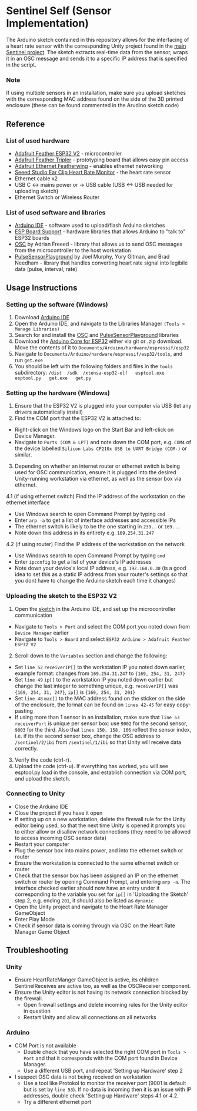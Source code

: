 # Sentinel Self (Sensor Implementation)
The Arduino sketch contained in this repository allows for the interfacing of a heart rate sensor with the corresponding Unity project found in the [main Sentinel project](https://github.com/The-Sentinel-Self/TheSentinelSelf). The sketch extracts real-time data from the sensor, wraps it in an OSC message and sends it to a specific IP address that is specified in the script.

### Note
If using multiple sensors in an installation, make sure you upload sketches with the corresponding MAC address found on the side of the 3D printed enclosure (these can be found commented in the Arudino sketch code)

## Reference
### List of used hardware
- [Adafruit Feather ESP32 V2](https://learn.adafruit.com/adafruit-esp32-feather-v2?view=all) - microcontroller
- [Adafruit Feather Tripler](https://www.adafruit.com/product/3417) - prototyping board that allows easy pin access
- [Adafruit Ethernet Featherwing](https://learn.adafruit.com/adafruit-wiz5500-wiznet-ethernet-featherwing/overview) - enables ethernet networking
- [Seeed Studio Ear Clip Heart Rate Monitor](https://www.seeedstudio.com/Grove-Ear-clip-Heart-Rate-Sensor.html) - the heart rate sensor
- Ethernet cable x2
- USB C <-> mains power or -> USB cable (USB <-> USB needed for uploading sketch)
- Ethernet Switch or Wireless Router

### List of used software and libraries
- [Arduino IDE](https://www.arduino.cc/en/software) - software used to upload/flash Arduino sketches
- [ESP Board Support](https://github.com/espressif/arduino-esp32) - hardware libraries that allows Arduino to "talk to" ESP32 boards
- [OSC](https://www.arduino.cc/reference/en/libraries/osc/) by Adrian Freeed - library that allows us to send OSC messages from the microcontroller to the host workstation
- [PulseSensorPlayground](https://www.arduino.cc/reference/en/libraries/pulsesensor-playground/) by Joel Murphy, Yury Gitman, and Brad Needham - library that handles converting heart rate signal into legibile data (pulse, interval, rate)


## Usage Instructions
### Setting up the software (Windows)
1. Download [Arduino IDE](https://www.arduino.cc/en/software)
2. Open the Arduino IDE, and navigate to the Libraries Manager `(Tools > Manage Libraries)`
3. Search for and install the [OSC](https://www.arduino.cc/reference/en/libraries/osc/) and [PulseSensorPlayground](https://www.arduino.cc/reference/en/libraries/pulsesensor-playground/) libraries
4. Download the [Arduino Core for ESP32](https://github.com/espressif/arduino-esp32) either via git or .zip download. Move the contents of it to `Documents/Arduino/hardware/espressif/esp32`
5. Navigate to `Documents/Arduino/hardware/espressif/esp32/tools`, and run `get.exe`
6. You should be left with the following folders and files in the `tools` subdirectory: `/dist  /sdk  /xtensa-esp32-elf   esptool.exe   esptool.py   get.exe   get.py`

### Setting up the hardware (Windows)
1. Ensure that the ESP32 V2 is plugged into your computer via USB (let any drivers automatically install)
2. Find the COM port that the ESP32 V2 is attached to:
- Right-click on the Windows logo on the Start Bar and left-click on Device Manager.
- Navigate to `Ports (COM & LPT)` and note down the COM port, e.g. `COM4` of the device labelled `Silicon Labs CP210x USB to UART Bridge (COM-)` or similar.
3. Depending on whether an internet router or ethernet switch is being used for OSC communication, ensure it is plugged into the desired Unity-running workstation via ethernet, as well as the sensor box via ethernet.

4.1 (if using ethernet switch) Find the IP address of the workstation on the ethernet interface
- Use Windows search to open Command Prompt by typing `cmd`
- Enter `arp -a` to get a list of interface addresses and accessible IPs
- The ethernet switch is likely to be the one starting in `239..` or `169...`
- Note down this address in its entirety e.g. `169.254.31.247`

4.2 (if using router) Find the IP address of the workstation on the network
- Use Windows search to open Command Prompt by typing `cmd`
- Enter `ipconfig` to get a list of your device's IP addresses
- Note down your device's local IP address, e.g. `192.168.0.30` (is a good idea to set this as a static IP address from your router's settings so that you dont have to change the Arduino sketch each time it changes)

### Uploading the sketch to the ESP32 V2
1. Open the [sketch](https://github.com/The-Sentinel-Self/sentinel_self_hardware/blob/main/sentinel_self_arduino_ethernet/sentinel_self_arduino_ethernet.ino) in the Arduino IDE, and set up the microcontroller communication
- Navigate to `Tools > Port` and select the COM port you noted down from `Device Manager` earlier
- Navigate to `Tools > Board` and select `ESP32 Arduino > Adafruit Feather ESP32 V2`

2. Scroll down to the `Variables` section and change the following:
- Set `line 52` `receiverIP[]` to the workstation IP you noted down earlier, example format: changes from `169.254.31.247` to `{169, 254, 31, 247}`
- Set `line 49` `ip[]` to the workstation IP you noted down earlier but change the last integer to something unique, e.g. `receiverIP[]` was `{169, 254, 31, 247}`, `ip[]` is `{169, 254, 31, 201}`
- Set `line 48` `mac[]` to the MAC address found on the sticker on the side of the enclosure, the format can be found on `lines 42-45` for easy copy-pasting
- If using more than 1 sensor in an installation, make sure that `line 53` `receiverPort` is unique per sensor box: use `9002` for the second sensor, `9003` for the third. Also that `lines 150, 158, 166` reflect the sensor index, i.e. if its the second sensor box, change the OSC address to `/sentinel/2/ibi` from `/sentinel/1/ibi` so that Unity will receive data correctly.

3. Verify the code (ctrl-r).
4. Upload the code (ctrl-u). If everything has worked, you will see esptool.py load in the console, and establish connection via COM port, and upload the sketch.


### Connecting to Unity
- Close the Arduino IDE
- Close the project if you have it open
- If setting up on a new workstation, delete the firewall rule for the Unity editor being used, so that the next time Unity is opened it prompts you to either allow or disallow network connections (they need to be allowed to access incoming OSC sensor data)
- Restart your computer
- Plug the sensor box into mains power, and into the ethernet switch or router
- Ensure the workstation is connected to the same ethernet switch or router
- Check that the sensor box has been assigned an IP on the ethernet switch or router by opening Command Prompt, and entering `arp -a`. The interface checked earlier should now have an entry under it corresponding to the variable you set for `ip[]` in 'Uploading the Sketch' step 2, e.g. ending `201`, it should also be listed as `dynamic`
- Open the Unity project and navigate to the Heart Rate Manager GameObject
- Enter Play Mode
- Check if sensor data is coming through via OSC on the Heart Rate Manager Game Object

## Troubleshooting
### Unity
- Ensure HeartRateManger GameObject is active, its children SentinelReceives are active too, as well as the OSCReceiver component.
- Ensure the Unity editor is not having its network connection blocked by the firewall. 
  - Open firewall settings and delete incoming rules for the Unity editor in question
  - Restart Unity and allow all connections on all networks
### Arduino
- COM Port is not available
  - Double check that you have selected the right COM port in `Tools > Port` and that it corresponds with the COM port found in  Device Manager. 
  - Use a different USB port, and repeat 'Setting up Hardware' step 2
- I suspect OSC data is not being received on workstation
  - Use a tool like Protokol to monitor the receiver port (9001 is default but is set by `line 53`). If no data is incoming then it is an issue with IP addresses, double check 'Setting up Hardware' steps 4.1 or 4.2. 
  - Try a different ethernet port
